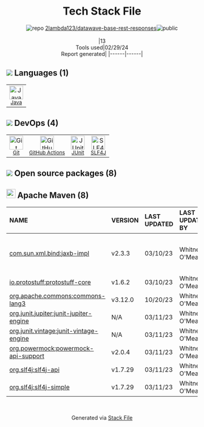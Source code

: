 <!--
&lt;--- Readme.md Snippet without images Start ---&gt;
## Tech Stack
2lambda123/datawave-base-rest-responses is built on the following main stack:

- [Java](https://www.java.com) – Languages
- [GitHub Actions](https://github.com/features/actions) – Continuous Integration
- [JUnit](http://junit.org/) – Testing Frameworks
- [SLF4J](http://slf4j.org/) – Log Management

Full tech stack [here](/techstack.md)

&lt;--- Readme.md Snippet without images End ---&gt;

&lt;--- Readme.md Snippet with images Start ---&gt;
## Tech Stack
2lambda123/datawave-base-rest-responses is built on the following main stack:

- <img width='25' height='25' src='https://img.stackshare.io/service/995/K85ZWV2F.png' alt='Java'/> [Java](https://www.java.com) – Languages
- <img width='25' height='25' src='https://img.stackshare.io/service/11563/actions.png' alt='GitHub Actions'/> [GitHub Actions](https://github.com/features/actions) – Continuous Integration
- <img width='25' height='25' src='https://img.stackshare.io/service/2020/874086.png' alt='JUnit'/> [JUnit](http://junit.org/) – Testing Frameworks
- <img width='25' height='25' src='https://img.stackshare.io/service/2805/05518ecaa42841e834421e9d6987b04f_400x400.png' alt='SLF4J'/> [SLF4J](http://slf4j.org/) – Log Management

Full tech stack [here](/techstack.md)

&lt;--- Readme.md Snippet with images End ---&gt;
-->
<div align="center">

# Tech Stack File
![](https://img.stackshare.io/repo.svg "repo") [2lambda123/datawave-base-rest-responses](https://github.com/2lambda123/datawave-base-rest-responses)![](https://img.stackshare.io/public_badge.svg "public")
<br/><br/>
|13<br/>Tools used|02/29/24 <br/>Report generated|
|------|------|
</div>

## <img src='https://img.stackshare.io/languages.svg'/> Languages (1)
<table><tr>
  <td align='center'>
  <img width='36' height='36' src='https://img.stackshare.io/service/995/K85ZWV2F.png' alt='Java'>
  <br>
  <sub><a href="https://www.java.com">Java</a></sub>
  <br>
  <sub></sub>
</td>

</tr>
</table>

## <img src='https://img.stackshare.io/devops.svg'/> DevOps (4)
<table><tr>
  <td align='center'>
  <img width='36' height='36' src='https://img.stackshare.io/service/1046/git.png' alt='Git'>
  <br>
  <sub><a href="http://git-scm.com/">Git</a></sub>
  <br>
  <sub></sub>
</td>

<td align='center'>
  <img width='36' height='36' src='https://img.stackshare.io/service/11563/actions.png' alt='GitHub Actions'>
  <br>
  <sub><a href="https://github.com/features/actions">GitHub Actions</a></sub>
  <br>
  <sub></sub>
</td>

<td align='center'>
  <img width='36' height='36' src='https://img.stackshare.io/service/2020/874086.png' alt='JUnit'>
  <br>
  <sub><a href="http://junit.org/">JUnit</a></sub>
  <br>
  <sub></sub>
</td>

<td align='center'>
  <img width='36' height='36' src='https://img.stackshare.io/service/2805/05518ecaa42841e834421e9d6987b04f_400x400.png' alt='SLF4J'>
  <br>
  <sub><a href="http://slf4j.org/">SLF4J</a></sub>
  <br>
  <sub></sub>
</td>

</tr>
</table>


## <img src='https://img.stackshare.io/group.svg' /> Open source packages (8)</h2>

## <img width='24' height='24' src='https://img.stackshare.io/package_manager/977/default_9833f2ef0bbc2a946b4cc5e9307264033361076b.png'/> Apache Maven (8)

|NAME|VERSION|LAST UPDATED|LAST UPDATED BY|LICENSE|VULNERABILITIES|
|:------|:------|:------|:------|:------|:------|
|[com.sun.xml.bind:jaxb-impl](http://jaxb.java.net/)|v2.3.3|03/10/23|Whitney O'Meara |CDDL-1.1,CNRI-Python-GPL-Compatible|N/A|
|[io.protostuff:protostuff-core](https://protostuff.github.io)|v1.6.2|03/10/23|Whitney O'Meara |Apache-2.0|N/A|
|[org.apache.commons:commons-lang3](http://commons.apache.org/proper/commons-lang/)|v3.12.0|10/20/23|Whitney O'Meara |Apache-2.0|N/A|
|[org.junit.jupiter:junit-jupiter-engine](https://junit.org/junit5/)|N/A|03/11/23|Whitney O'Meara |EPL-2.0|N/A|
|[org.junit.vintage:junit-vintage-engine](https://junit.org/junit5/)|N/A|03/11/23|Whitney O'Meara |EPL-2.0|N/A|
|[org.powermock:powermock-api-support](http://www.powermock.org)|v2.0.4|03/11/23|Whitney O'Meara |Apache-2.0|N/A|
|[org.slf4j:slf4j-api](http://www.slf4j.org)|v1.7.29|03/11/23|Whitney O'Meara |MIT|N/A|
|[org.slf4j:slf4j-simple](http://www.slf4j.org)|v1.7.29|03/11/23|Whitney O'Meara |MIT|N/A|

<br/>
<div align='center'>

Generated via [Stack File](https://github.com/marketplace/stack-file)
